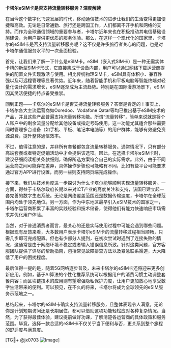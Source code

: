 **卡塔尔eSIM卡是否支持流量转移服务？深度解读**

在当今这个数字化飞速发展的时代，移动通信技术的进步让我们的生活变得更加便捷和高效。无论是日常通勤、旅行还是跨国工作，人们都离不开手机和网络的支持。而作为全球通信领域的重要参与者，卡塔尔近年来也在积极推动其电信基础设施建设，为用户提供更优质的服务体验。那么，在这样一个现代化的国家里，卡塔尔的eSIM卡是否支持流量转移服务呢？这不仅是许多旅行者关心的问题，也是对卡塔尔通信服务水平的一次全面检验。

首先，让我们来了解一下什么是eSIM卡。eSIM（嵌入式SIM卡）是一种无需实体卡槽的新型SIM卡形式，它直接集成于设备内部，用户可以通过网络下载运营商提供的配置文件实现激活与使用。相比传统物理SIM卡，eSIM具有体积小、兼容性强以及可远程管理等显著优势。近年来，随着智能手机和平板电脑等智能终端对轻量化设计的需求增长，eSIM逐渐成为主流趋势。特别是在国际漫游场景下，eSIM因其灵活便捷的特点备受推崇。

回到正题——卡塔尔的eSIM卡是否支持流量转移服务？答案是肯定的！事实上，卡塔尔各大主流运营商如Ooredoo、Vodafone Qatar等均已推出基于eSIM技术的产品，并且这些产品普遍支持流量转移功能。所谓“流量转移”，简单来说就是将个人账户中的剩余流量分配给其他设备或指定号码使用。这一功能尤其适合那些需要同时管理多台设备（如手机、平板、笔记本电脑等）的用户群体，能够有效避免资源浪费，提升整体通信效率。

不过，值得注意的是，并非所有套餐都包含流量转移服务。通常情况下，只有部分高端套餐或者特定促销活动中才会提供该选项。因此，在选择卡塔尔eSIM卡时，建议仔细阅读相关条款细则，确保所选方案符合自己的实际需求。此外，由于不同运营商之间可能存在差异，具体操作步骤也可能略有不同，比如有些平台可能要求通过官方APP进行设置，而另一些则支持网页端完成操作。

接下来，我们从技术角度进一步探讨为什么卡塔尔能够顺利实现流量转移服务。一方面，得益于卡塔尔政府长期以来对ICT产业的高度关注和支持，该国已建立起一套完善的数字生态系统。无论是网络覆盖范围还是数据传输速度，卡塔尔在全球范围内均处于领先地位。另一方面，作为中东地区最早引入eSIM技术的国家之一，卡塔尔运营商积累了丰富的实践经验和技术储备，使得他们有能力快速响应市场需求并优化用户体验。

当然，对于普通消费者而言，最关心的还是实际使用过程中可能会遇到哪些问题。根据现有反馈来看，大多数用户表示卡塔尔eSIM卡的流量转移过程相当顺畅，只需几步即可完成配置。但也有少部分人提到，在初次尝试时遇到了连接失败的情况，这通常是由于网络环境不稳定或者输入错误信息所致。针对这类问题，官方客服团队提供了详尽的帮助指南，包括常见故障排查方法以及紧急联系渠道，大大降低了用户的困扰程度。

最后值得一提的是，随着5G网络逐步普及，未来卡塔尔的eSIM卡还将迎来更多创新应用。例如，基于AI算法的个性化推荐系统可以根据用户的消费习惯主动调整套餐内容；而区块链技术的应用则有望增强隐私保护力度，让用户更加放心地享受数字生活带来的便利。可以预见，在不久的将来，卡塔尔将成为全球领先的eSIM服务示范地之一。

总结起来，卡塔尔的eSIM卡确实支持流量转移服务，且整体表现令人满意。无论你是计划短期访问还是长期居住，都可以借助这项功能轻松应对各种复杂情况。当然，为了获得最佳体验，建议提前做好功课，了解清楚各运营商的具体政策和服务范围。毕竟，选择一款合适的eSIM卡不仅关乎当下便利与否，更关系到整个旅程的舒适度与满意度。

[TG💪+ @jx0703 ![Image](https://github.com/user-attachments/assets/dbca1d08-cadb-493c-b0ec-ad6f7a83f270)]